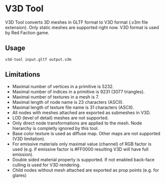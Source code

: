 
V3D Tool
========

V3D Tool converts 3D meshes in GLTF format to V3D format (.v3m file extension). Only static meshes are supported right now.
V3D format is used by Red Faction game.

Usage
-----

    v3d-tool input.gltf output.v3m

Limitations
-----------

* Maximal number of vertices in a primitive is 5232.
* Maximal number of indices in a primitive is 9231 (3077 triangles).
* Maximal number of textures in a mesh is 7.
* Maximal length of node name is 23 characters (ASCII).
* Maximal length of texture file name is 31 characters (ASCII).
* All nodes with meshes attached are exported as submeshes in V3D.
* LOD (level of detail) meshes are not supported.
* Only direct node transformations are applied to the mesh. Node hierarchy is completly ignored by this tool.
* Base color texture is used as diffuse map. Other maps are not supported (V3D limitation).
* For emissive materials only maximal value (channel) of RGB factor is used (e.g. if emissive factor is #FF0000 resulting V3D will have full emission).
* Double sided material property is supported. If not enabled back-face culling is used for V3D rendering.
* Child nodes without mesh attached are exported as prop points (e.g. for glares)
